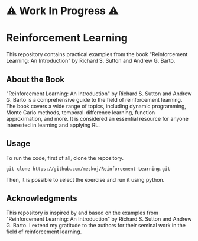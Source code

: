 # ⚠️ Work In Progress ⚠️

# Reinforcement Learning 
This repository contains practical examples from the book "Reinforcement Learning: An Introduction" by Richard S. Sutton and Andrew G. Barto.

## About the Book
"Reinforcement Learning: An Introduction" by Richard S. Sutton and Andrew G. Barto is a comprehensive guide to the field of reinforcement learning. The book covers a wide range of topics, including dynamic programming, Monte Carlo methods, temporal-difference learning, function approximation, and more. It is considered an essential resource for anyone interested in learning and applying RL.

## Usage
To run the code, first of all, clone the repository.
```shell
git clone https://github.com/meskoj/Reinforcement-Learning.git
```
Then, it is possible to select the exercise and run it using python.

## Acknowledgments
This repository is inspired by and based on the examples from "Reinforcement Learning: An Introduction" by Richard S. Sutton and Andrew G. Barto. I extend my gratitude to the authors for their seminal work in the field of reinforcement learning.
